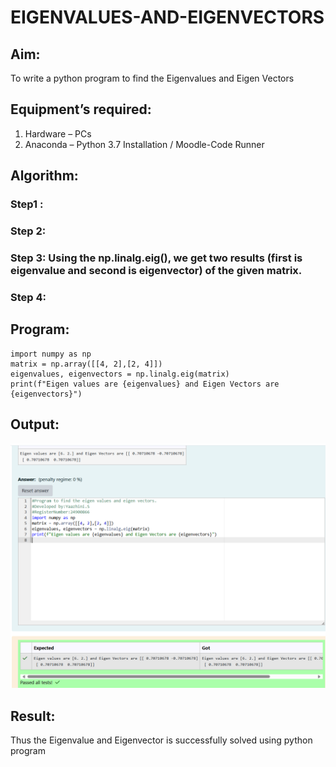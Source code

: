 # EIGENVALUES-AND-EIGENVECTORS
## Aim:
To write a python program to find the Eigenvalues and Eigen Vectors
## Equipment’s required:
1. 	Hardware – PCs
2. 	Anaconda – Python 3.7 Installation / Moodle-Code Runner
## Algorithm:
### Step1 : 
### Step 2: 
### Step 3: Using the np.linalg.eig(),  we get two results (first is eigenvalue and second is eigenvector) of the given matrix.
### Step 4: 

## Program:
    import numpy as np
    matrix = np.array([[4, 2],[2, 4]])
    eigenvalues, eigenvectors = np.linalg.eig(matrix)
    print(f"Eigen values are {eigenvalues} and Eigen Vectors are {eigenvectors}")


## Output:
![OUTPUT IMG](<Screenshot 2024-12-05 210835.png>)
## Result:
Thus the Eigenvalue and Eigenvector is successfully solved using python program
